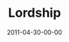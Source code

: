 ---
layout: message
category: message
series: "The Story"
title: "Lordship"
date: 2011-04-30-00-00
message_id: 669
sc-permalink-url: "http://soundcloud.com/crdschurch/lordship"
audio: "http://s3.amazonaws.com/crossroads-media/messages/audio/thestory06.mp3"
audio-duration: "54:05"
program: "http://s3.amazonaws.com/crossroads-media/documents/04_30-05_01-11Program.pdf"
description: "Brian Tome talks about what it means to submit to the King of the story."
video: "http://s3.amazonaws.com/crossroads-media/messages/video/thestory06.mp4"
video-duration: "54:12"
yt-video-id: "P6QA9yBE-qQ"
video-image: "http://s3.amazonaws.com/crossroads-media/images/thestory06_still.jpg"
tag: 
 - lordship
 - kingship
 - submission
 - program
explicit: false
---